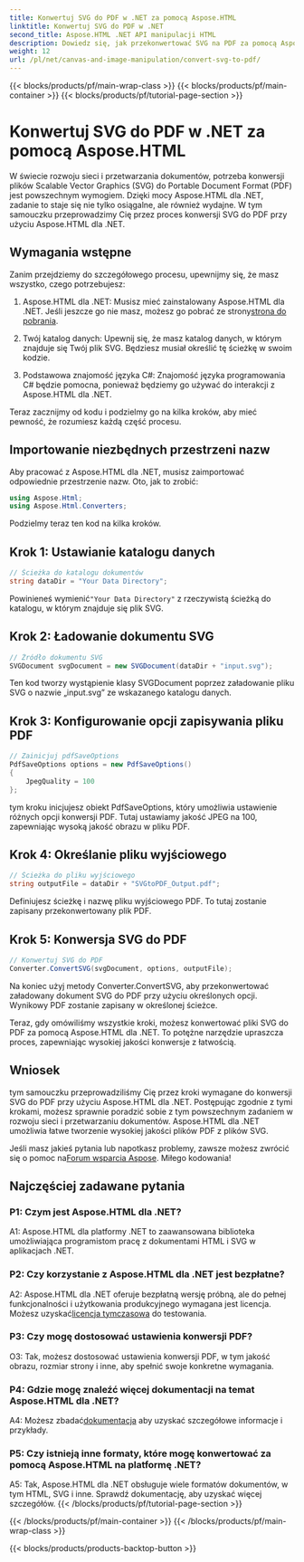 ```yaml
---
title: Konwertuj SVG do PDF w .NET za pomocą Aspose.HTML
linktitle: Konwertuj SVG do PDF w .NET
second_title: Aspose.HTML .NET API manipulacji HTML
description: Dowiedz się, jak przekonwertować SVG na PDF za pomocą Aspose.HTML dla .NET. Wysokiej jakości samouczek krok po kroku do wydajnego przetwarzania dokumentów.
weight: 12
url: /pl/net/canvas-and-image-manipulation/convert-svg-to-pdf/
---
```


{{< blocks/products/pf/main-wrap-class >}}
{{< blocks/products/pf/main-container >}}
{{< blocks/products/pf/tutorial-page-section >}}

# Konwertuj SVG do PDF w .NET za pomocą Aspose.HTML


W świecie rozwoju sieci i przetwarzania dokumentów, potrzeba konwersji plików Scalable Vector Graphics (SVG) do Portable Document Format (PDF) jest powszechnym wymogiem. Dzięki mocy Aspose.HTML dla .NET, zadanie to staje się nie tylko osiągalne, ale również wydajne. W tym samouczku przeprowadzimy Cię przez proces konwersji SVG do PDF przy użyciu Aspose.HTML dla .NET. 

## Wymagania wstępne

Zanim przejdziemy do szczegółowego procesu, upewnijmy się, że masz wszystko, czego potrzebujesz:

1.  Aspose.HTML dla .NET: Musisz mieć zainstalowany Aspose.HTML dla .NET. Jeśli jeszcze go nie masz, możesz go pobrać ze strony[strona do pobrania](https://releases.aspose.com/html/net/).

2. Twój katalog danych: Upewnij się, że masz katalog danych, w którym znajduje się Twój plik SVG. Będziesz musiał określić tę ścieżkę w swoim kodzie.

3. Podstawowa znajomość języka C#: Znajomość języka programowania C# będzie pomocna, ponieważ będziemy go używać do interakcji z Aspose.HTML dla .NET.

Teraz zacznijmy od kodu i podzielmy go na kilka kroków, aby mieć pewność, że rozumiesz każdą część procesu.

## Importowanie niezbędnych przestrzeni nazw

Aby pracować z Aspose.HTML dla .NET, musisz zaimportować odpowiednie przestrzenie nazw. Oto, jak to zrobić:

```csharp
using Aspose.Html;
using Aspose.Html.Converters;
```

Podzielmy teraz ten kod na kilka kroków.

## Krok 1: Ustawianie katalogu danych
```csharp
// Ścieżka do katalogu dokumentów
string dataDir = "Your Data Directory";
```
 Powinieneś wymienić`"Your Data Directory"` z rzeczywistą ścieżką do katalogu, w którym znajduje się plik SVG.

## Krok 2: Ładowanie dokumentu SVG
```csharp
// Źródło dokumentu SVG
SVGDocument svgDocument = new SVGDocument(dataDir + "input.svg");
```
Ten kod tworzy wystąpienie klasy SVGDocument poprzez załadowanie pliku SVG o nazwie „input.svg” ze wskazanego katalogu danych.

## Krok 3: Konfigurowanie opcji zapisywania pliku PDF
```csharp
// Zainicjuj pdfSaveOptions
PdfSaveOptions options = new PdfSaveOptions()
{
	JpegQuality = 100
};
```
tym kroku inicjujesz obiekt PdfSaveOptions, który umożliwia ustawienie różnych opcji konwersji PDF. Tutaj ustawiamy jakość JPEG na 100, zapewniając wysoką jakość obrazu w pliku PDF.

## Krok 4: Określanie pliku wyjściowego
```csharp
// Ścieżka do pliku wyjściowego
string outputFile = dataDir + "SVGtoPDF_Output.pdf";
```
Definiujesz ścieżkę i nazwę pliku wyjściowego PDF. To tutaj zostanie zapisany przekonwertowany plik PDF.

## Krok 5: Konwersja SVG do PDF
```csharp
// Konwertuj SVG do PDF
Converter.ConvertSVG(svgDocument, options, outputFile);
```
Na koniec użyj metody Converter.ConvertSVG, aby przekonwertować załadowany dokument SVG do PDF przy użyciu określonych opcji. Wynikowy PDF zostanie zapisany w określonej ścieżce.

Teraz, gdy omówiliśmy wszystkie kroki, możesz konwertować pliki SVG do PDF za pomocą Aspose.HTML dla .NET. To potężne narzędzie upraszcza proces, zapewniając wysokiej jakości konwersje z łatwością.

## Wniosek

tym samouczku przeprowadziliśmy Cię przez kroki wymagane do konwersji SVG do PDF przy użyciu Aspose.HTML dla .NET. Postępując zgodnie z tymi krokami, możesz sprawnie poradzić sobie z tym powszechnym zadaniem w rozwoju sieci i przetwarzaniu dokumentów. Aspose.HTML dla .NET umożliwia łatwe tworzenie wysokiej jakości plików PDF z plików SVG.

 Jeśli masz jakieś pytania lub napotkasz problemy, zawsze możesz zwrócić się o pomoc na[Forum wsparcia Aspose](https://forum.aspose.com/). Miłego kodowania!

## Najczęściej zadawane pytania

### P1: Czym jest Aspose.HTML dla .NET?

A1: Aspose.HTML dla platformy .NET to zaawansowana biblioteka umożliwiająca programistom pracę z dokumentami HTML i SVG w aplikacjach .NET.

### P2: Czy korzystanie z Aspose.HTML dla .NET jest bezpłatne?

 A2: Aspose.HTML dla .NET oferuje bezpłatną wersję próbną, ale do pełnej funkcjonalności i użytkowania produkcyjnego wymagana jest licencja. Możesz uzyskać[licencja tymczasowa](https://purchase.aspose.com/temporary-license/) do testowania.

### P3: Czy mogę dostosować ustawienia konwersji PDF?

O3: Tak, możesz dostosować ustawienia konwersji PDF, w tym jakość obrazu, rozmiar strony i inne, aby spełnić swoje konkretne wymagania.

### P4: Gdzie mogę znaleźć więcej dokumentacji na temat Aspose.HTML dla .NET?

 A4: Możesz zbadać[dokumentacja](https://reference.aspose.com/html/net/) aby uzyskać szczegółowe informacje i przykłady.

### P5: Czy istnieją inne formaty, które mogę konwertować za pomocą Aspose.HTML na platformę .NET?

A5: Tak, Aspose.HTML dla .NET obsługuje wiele formatów dokumentów, w tym HTML, SVG i inne. Sprawdź dokumentację, aby uzyskać więcej szczegółów.
{{< /blocks/products/pf/tutorial-page-section >}}

{{< /blocks/products/pf/main-container >}}
{{< /blocks/products/pf/main-wrap-class >}}

{{< blocks/products/products-backtop-button >}}
